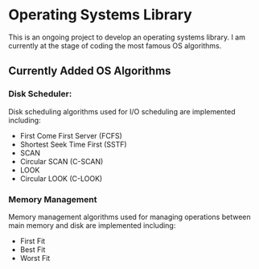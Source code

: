 # Operating Systems Library

This is an ongoing project to develop an operating systems library. I am currently at the stage of coding the most famous OS algorithms.

## Currently Added OS Algorithms

### Disk Scheduler:
Disk scheduling algorithms used for I/O scheduling are implemented including:
- First Come First Server (FCFS)
- Shortest Seek Time First (SSTF)
- SCAN
- Circular SCAN (C-SCAN)
- LOOK
- Circular LOOK (C-LOOK)

### Memory Management
Memory management algorithms used for managing operations between main memory and disk are implemented including:
- First Fit
- Best Fit
- Worst Fit
